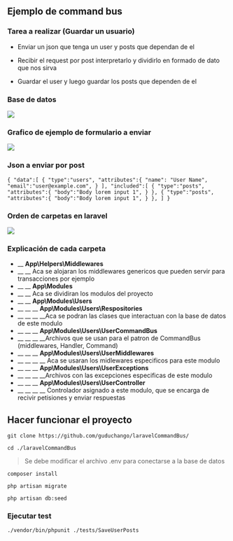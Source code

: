 ## Ejemplo de command bus

###  Tarea a realizar (Guardar un usuario)

* Enviar un json que tenga un user y posts que dependan de el

* Recibir el request por post interpretarlo y dividirlo en formado de dato que nos sirva

* Guardar el user y luego guardar los posts que dependen de el

### Base de datos 
![](http://i64.tinypic.com/2v9ysex.png)


### Grafico de ejemplo de formulario a enviar
![](http://i67.tinypic.com/50l9fr.png)

###  Json a enviar por post
`{
   "data":[
      {
         "type":"users",
         "attributes":{
            "name": "User Name",
            "email":"user@example.com",
         }
   ],
   "included":[
     {
         "type":"posts",
         "attributes":{
            "body":"Body lorem input 1",
         }
      },
      {
         "type":"posts",
         "attributes":{
			"body":"Body lorem input 1",
         }
      },
   ]
}`

### Orden de carpetas en laravel
![](http://i63.tinypic.com/25qdmbl.png)

### Explicación de cada carpeta
* __ **App\Helpers\Middlewares**
* __ __ Aca se alojaran los middlewares genericos que pueden servir para transacciones por ejemplo
* __ __ **App\Modules**
* __ __ Aca se dividiran los modulos del proyecto
* __ __ **App\Modules\Users**
* __ __ __ **App\Modules\Users\Respositories**
* __ __ __ __Aca se podran las clases que interactuan con la base de datos de este modulo
* __ __ __ **App\Modules\Users\UserCommandBus**
* __ __ __ __Archivos que se usan para el patron de CommandBus (middlewares, Handler, Command)
* __ __ __ **App\Modules\Users\UserMiddlewares**
* __ __ __ __ Aca se usaran los midlewares especificos para este modulo
* __ __ __ **App\Modules\Users\UserExceptions**
* __ __ __ __Archivos con las excepciones especificas de este modulo
* __ __ __ **App\Modules\Users\UserController**
* __ __ __ __ Controlador asignado a este modulo, que se encarga de recivir petisiones y enviar respuestas

## Hacer funcionar el proyecto

`git clone https://github.com/guduchango/laravelCommandBus/`

`cd ./laravelCommandBus`

 > Se debe modificar el archivo .env para conectarse a la base de datos 

`composer install`

`php artisan migrate`

`php artisan db:seed`

### Ejecutar test
`./vendor/bin/phpunit ./tests/SaveUserPosts`



